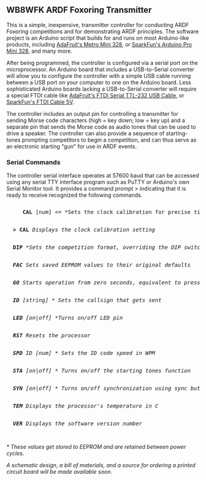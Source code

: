 <h2>WB8WFK ARDF Foxoring Transmitter</h2>
<p>This is a simple, inexpensive, transmitter controller for conducting ARDF Foxoring competitions and for demonstrating ARDF principles. The software project is an Arduino script that builds for and runs on most Arduino-like products, including <a href="https://www.adafruit.com/product/2590">AdaFruit's Metro Mini 328</a>, or <a href="https://www.sparkfun.com/products/11113">SparkFun's Arduino Pro Mini 328</a>, and many more.</p>

<p>After being programmed, the controller is configured via a serial port on the microprocessor. An Arduino board that includes a USB-to-Serial converter will allow you to configure the controller with a simple USB cable running between a USB port on your computer to one on the Arduino board. Less sophisticated Arduino boards lacking a USB-to-Serial converter will require a special FTDI cable like <a href="https://www.adafruit.com/product/70">AdaFruit's FTDI Serial TTL-232 USB Cable</a>, or <a href="https://www.sparkfun.com/products/9718">SparkFun's FTDI Cable 5V</a>.</p>

<p>The controller includes an output pin for controlling a transmitter for sending Morse code characters (high = key down; low = key up) and a separate pin that sends the Morse code as audio tones that can be used to drive a speaker. The controller can also provide a sequence of starting-tones prompting competitors to begin a competition, and can thus serve as an electronic starting "gun" for use in ARDF events.</p>

<h3>Serial Commands</h3>
<p>The controller serial interface operates at 57600 baud that can be accessed using any serial TTY interface program such as PuTTY or Arduino's own Serial Monitor tool. It provides a command prompt > indicating that it is ready to receive recognized the following commands.<p>

<pre><p>	 <b>CAL</b> [num] <= *Sets the clock calibration for precise timing</i><br>
<p>  <b>> CAL</b> <i>Displays the clock calibration setting</i><br>
<p>  <b>DIP</b> <i>*Sets the competition format, overriding the DIP switch settings<br>
<p>  <b>FAC</b> <i>Sets saved EEPROM values to their original defaults</i><br>
<p>  <b>GO</b> <i>Starts operation from zero seconds, equivalent to pressing the synch button</i><br>
<p>  <b>ID</b> [string] <i>* Sets the callsign that gets sent</i><br>
<p>  <b>LED</b> [on|off] <i>*Turns on/off LED pin</i><br>
<p>  <b>RST</b> <i>Resets the processor</i><br>
<p>  <b>SPD</b> ID [num] <i>* Sets the ID code speed in WPM<br>
<p>  <b>STA</b> [on|off] <i>* Turns on/off the starting tones function</i><br>
<p>  <b>SYN</b> [on|off] <i>* Turns on/off synchronization using sync button or "GO" command</i>><br>
<p>  <b>TEM</b> <i>Displays the processor's temperature in C</i><br>
<p>  <b>VER</b> <i>Displays the software version number</i><br>
<p/></pre>
  
  <p>* These values get stored to EEPROM and are retained between power cycles. </p>

<p>A schematic design, a bill of materials, and a source for ordering a printed circuit board will be made available soon.</p>

